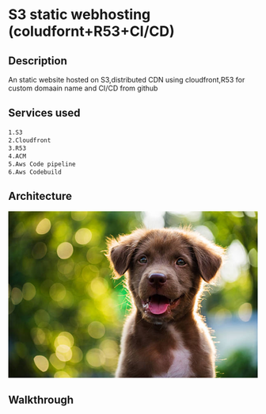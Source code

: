 
# S3 static webhosting (coludfornt+R53+CI/CD)

## Description
An static website hosted on S3,distributed CDN using cloudfront,R53 for custom domaain name and CI/CD from github 

## Services used
    1.S3
    2.Cloudfront
    3.R53
    4.ACM
    5.Aws Code pipeline
    6.Aws Codebuild

## Architecture

![Alt architecture](https://github.com/prantasujoy/aws-practice/blob/main/s3_static_hosting/puppy2.jpg?raw=true)




## Walkthrough






